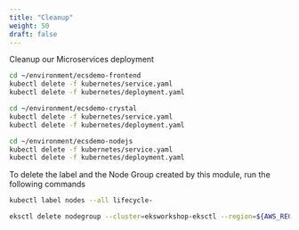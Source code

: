 ```yaml
---
title: "Cleanup"
weight: 50
draft: false
---
```

Cleanup our Microservices deployment

```bash
cd ~/environment/ecsdemo-frontend
kubectl delete -f kubernetes/service.yaml
kubectl delete -f kubernetes/deployment.yaml

cd ~/environment/ecsdemo-crystal
kubectl delete -f kubernetes/service.yaml
kubectl delete -f kubernetes/deployment.yaml

cd ~/environment/ecsdemo-nodejs
kubectl delete -f kubernetes/service.yaml
kubectl delete -f kubernetes/deployment.yaml
```

To delete the label and the Node Group created by this module, run the following commands

```bash
kubectl label nodes --all lifecycle-

eksctl delete nodegroup --cluster=eksworkshop-eksctl --region=${AWS_REGION} --name=ng-spot
```
